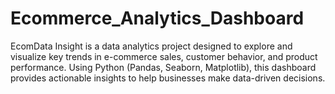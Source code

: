 # Ecommerce_Analytics_Dashboard
EcomData Insight is a data analytics project designed to explore and visualize key trends in e-commerce sales, customer behavior, and product performance. Using Python (Pandas, Seaborn, Matplotlib), this dashboard provides actionable insights to help businesses make data-driven decisions.
